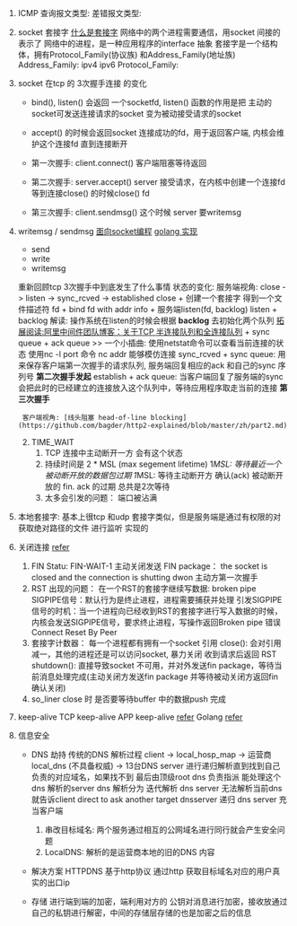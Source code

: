 1. ICMP
    查询报文类型:
    差错报文类型:
2. socket 套接字 [什么是套接字](https://www.cnblogs.com/dolphinx/p/3460545.html)
    网络中的两个进程需要通信，用socket 间接的表示了 网络中的进程，是一种应用程序的interface 抽象
    套接字是一个结构体，拥有Protocol_Family(协议族) 和Address_Family(地址族)
    Address_Family: ipv4 ipv6
    Protocol_Family: 
3. socket 在tcp 的 3次握手连接 的变化
    + bind(), listen() 会返回 一个socketfd, listen() 函数的作用是把 主动的socket可发送连接请求的socket 变为被动接受请求的socket
    + accept() 的时候会返回socket 连接成功的fd，用于返回客户端, 内核会维护这个连接fd 直到连接断开
    
    + 第一次握手: client.connect() 客户端阻塞等待返回
    + 第二次握手: server.accept() server 接受请求，在内核中创建一个连接fd 等到连接close() 的时候close() fd
    + 第三次握手: client.sendmsg() 这个时候 server 要writemsg
4. writemsg / sendmsg [面向socket编程](https://time.geekbang.org/column/article/116043) [golang 实现](https://tonybai.com/2015/11/17/tcp-programming-in-golang/)
    + send
    + write
    + writemsg
    
    重新回顾tcp 3次握手中到底发生了什么事情
    状态的变化:
        服务端视角: close -> listen -> sync_rcved -> established
            close
                + 创建一个套接字 得到一个文件描述符 fd
                + bind fd with addr info
                + 服务端listen(fd, backlog) 
            listen
                + backlog 解读: 操作系统在listen的时候会根据 __backlog__ 去初始化两个队列 [拓展阅读:阿里中间件团队博客：关于TCP 半连接队列和全连接队列](http://jm.taobao.org/2017/05/25/525-1/)
                    + sync queue
                    + ack queue
                    >> 一个小插曲: 
                        使用netstat命令可以查看当前连接的状态
                        使用nc -l port 命令 nc addr 能够模仿连接
            sync_rcved 
                    + sync queue: 用来保存客户端第一次握手的请求队列, 服务端回复相应的ack 和自己的sync 序列号 __第二次握手发起__
            establish
                    + ack queue: 当客户端回复了服务端的sync会把此时的已经建立的连接放入这个队列中，等待应用程序取走当前的连接 __第三次握手__
         
        客户端视角: [线头阻塞 head-of-line blocking](https://github.com/bagder/http2-explained/blob/master/zh/part2.md)
        
    2. TIME_WAIT 
        1. TCP 连接中主动断开一方 会有这个状态
        2. 持续时间是 2 * MSL (max segement lifetime) 
            1*MSL: 等待最近一个被动断开放的数据包过期
            1*MSL: 等待主动断开方 确认(ack) 被动断开放的 fin. ack 的过期 
            总共是2次等待
        3. 太多会引发的问题：
            端口被沾满 
        
5. 本地套接字:
    基本上很tcp 和udp 套接字类似，但是服务端是通过有权限的对 获取绝对路径的文件 进行监听 实现的
    
6. 关闭连接  [refer](https://time.geekbang.org/column/article/126126)
    1. FIN
        Statu: FIN-WAIT-1 主动关闭发送 FIN package： the socket is closed and the connection is shutting dwon 主动方第一次握手
    2. RST
        出现的问题：
            在一个RST的套接字继续写数据: broken pipe 
        SIGPIPE信号：默认行为是终止进程，进程需要捕获并处理
            引发SIGPIPE信号的时机：当一个进程向已经收到RST的套接字进行写入数据的时候，内核会发送SIGPIPE信号，要求终止进程，写操作返回Broken pipe 错误
        Connect Reset By Peer            
    3. 套接字计数器：
        每一个进程都有拥有一个socket 引用
        close(): 会对引用减一，其他的进程还是可以访问socket, 暴力关闭 收到请求后返回 RST
        shutdown(): 直接导致socket 不可用，并对外发送fin package，等待当前消息处理完成(主动关闭方发送fin package 并等待被动关闭方返回fin 确认关闭)
    4. so_liner
        close 时 是否要等待buffer 中的数据push 完成
7. keep-alive
    TCP keep-alive
    APP keep-alive [refer](https://technologyconversations.com/2015/09/08/service-discovery-zookeeper-vs-etcd-vs-consul/)
    Golang [refer](https://draveness.me/golang/concurrency/golang-timer.html)
3. 信息安全
    + DNS 劫持
        传统的DNS 解析过程 client -> local_hosp_map -> 运营商local_dns (不具备权威) -> 13台DNS server 进行递归解析直到找到自己负责的对应域名，如果找不到 最后由顶级root dns 负责指派 能处理这个dns 解析的server 
            dns 解析分为 
                迭代解析 dns server 无法解析当前dns 就告诉client direct to ask another target dnsserver
                递归 dns server 充当客户端
        1. 串改目标域名: 两个服务通过相互的公网域名进行同行就会产生安全问题
        2. LocalDNS: 解析的是运营商本地的旧的DNS 内容
    + 解决方案
        HTTPDNS 基于http协议 通过http 获取目标域名对应的用户真实的出口ip
    
    + 存储
        进行端到端的加密，端利用对方的 公钥对消息进行加密，接收放通过自己的私钥进行解密，中间的存储层存储的也是加密之后的信息